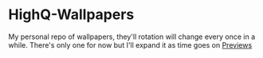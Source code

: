 HighQ-Wallpapers
================

My personal repo of wallpapers, they'll rotation will change every once in a while.
There's only one for now but I'll expand it as time goes on
[Previews](https://github.com/Daru-san/highQ-Wallpapers/blob/main/previews.md "preview them walls")
